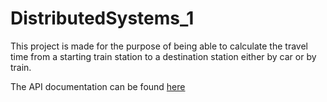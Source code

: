 # DistributedSystems_1

This project is made for the purpose of being able to calculate the travel time from a starting train station to a 
destination station either by car or by train.

The API documentation can be found [here](https://documenter.getpostman.com/view/11153633/UyrBhvfc)

